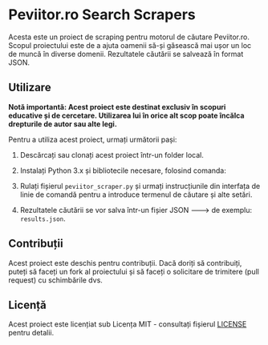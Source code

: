 
# Peviitor.ro Search Scrapers

Acesta este un proiect de scraping pentru motorul de căutare Peviitor.ro. Scopul proiectului este de a ajuta oamenii să-și găsească mai ușor un loc de muncă în diverse domenii. Rezultatele căutării se salvează în format JSON.

## Utilizare

**Notă importantă: Acest proiect este destinat exclusiv în scopuri educative și de cercetare. Utilizarea lui în orice alt scop poate încălca drepturile de autor sau alte legi.**

Pentru a utiliza acest proiect, urmați următorii pași:

1. Descărcați sau clonați acest proiect într-un folder local.

2. Instalați Python 3.x și bibliotecile necesare, folosind comanda:

3. Rulați fișierul `peviitor_scraper.py` și urmați instrucțiunile din interfața de linie de comandă pentru a introduce termenul de căutare și alte setări.

4. Rezultatele căutării se vor salva într-un fișier JSON ---> de exemplu: `results.json`.

## Contribuții

Acest proiect este deschis pentru contribuții. Dacă doriți să contribuiți, puteți să faceți un fork al proiectului și să faceți o solicitare de trimitere (pull request) cu schimbările dvs.

## Licență

Acest proiect este licențiat sub Licența MIT - consultați fișierul [LICENSE](LICENSE) pentru detalii.
